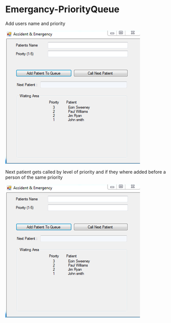 # Emergancy-PriorityQueue

Add users name and priority 

<img src="/image/emergency1.PNG" alt=""/>

Next patient gets called by level of priority and if they where added before a person of the same priority

<img src="/image/emergency1.PNG" alt=""/>


